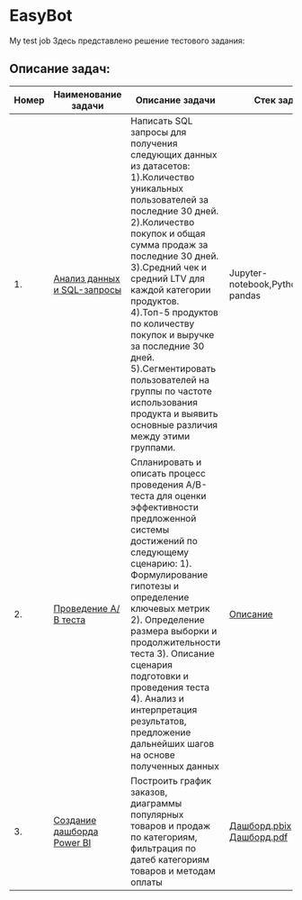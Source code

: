 # EasyBot
My test job
Здесь представлено решение тестового задания:
## Описание задач:  
|Номер | Наименование задачи                      | Описание задачи                                       |   Стек                                        задачи |
| ----------- | --------------------------------------------- | ------------------------------------------------------ | ---------------------------------------------------------------------- |  
| 1. | [Анализ данных и SQL-запросы](https://github.com/moseevaevgeniya/EasyBot/blob/1f9a3638d4e624f293346fb2a2f394ad2c7fabb4/Case-1/Test_Easy_bot-1.ipynb)| Написать SQL запросы для получения следующих данных из датасетов: 1).Количество уникальных пользователей за последние 30 дней. 2).Количество покупок и общая сумма продаж за последние 30 дней.  3).Средний чек и средний LTV для каждой категории продуктов.           4).Топ-5 продуктов по количеству покупок и выручке за последние 30 дней.  5).Сегментировать пользователей на группы по частоте использования продукта и выявить основные различия между этими группами. |Jupyter-notebook,Python,sqlite3, pandas |
| 2. | [Проведение А/В теста]()| Cпланировать и описать процесс проведения A/B-теста для оценки эффективности предложенной системы достижений по следующему сценарию: 1). Формулирование гипотезы и определение ключевых метрик 2). Определение размера выборки и продолжительности теста 3). Описание сценария подготовки и проведения теста 4). Анализ и интерпретация результатов, предложение дальнейших шагов на основе полученных данных|[ Описание](https://github.com/moseevaevgeniya/EasyBot/tree/main/Case-2) |
| 3. | [Создание дашборда Power BI]()| Построить график заказов, диаграммы популярных товаров и продаж по категориям, фильтрация по датеб категориям товаров и методам оплаты|[ Дашборд.pbix](https://github.com/moseevaevgeniya/EasyBot/blob/1c4a66c11483e2e2afb37055025d5de041a89794/Case-3/Easy_Bot.pbix)  [ Дашборд.pdf]()|
